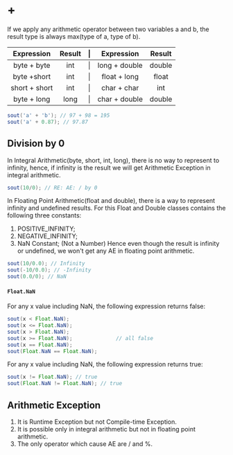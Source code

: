 # + 
If we apply any arithmetic operator between two variables a and b, the result type is always max(type of a, type of b).

|  Expression   | Result | \|  |  Expression   | Result |
| :-----------: | :----: | :-: | :-----------: | :----: |
|  byte + byte  |  int   | \|  | long + double | double |
|  byte +short  |  int   | \|  | float + long  | float  |
| short + short |  int   | \|  |  char + char  |  int   |
|  byte + long  |  long  | \|  | char + double | double |


```java
sout('a' + 'b'); // 97 + 98 = 195
sout('a' + 0.87); // 97.87
```

## Division by 0

In Integral Arithmetic(byte, short, int, long), there is no way to represent to infinity, hence, if infinity is the result we will get Arithmetic Exception in integral arithmetic.
```java
sout(10/0); // RE: AE: / by 0
```

In Floating Point Arithmetic(float and double), there is a way to represent infinity and undefined results. For this Float and Double classes contains the following three constants: 
1. POSITIVE_INFINITY;
2. NEGATIVE_INFINITY;
3. NaN Constant; (Not a Number)
Hence even though the result is infinity or undefined, we won't get any AE in floating point arithmetic. 
```java
sout(10/0.0); // Infinity
sout(-10/0.0); // -Infinity
sout(0.0/0); // NaN
```

#### `Float.NaN`

For any x value including NaN, the following expression returns false:
```java
sout(x < Float.NaN);
sout(x <= Float.NaN);
sout(x > Float.NaN);
sout(x >= Float.NaN);              // all false
sout(x == Float.NaN);
sout(Float.NaN == Float.NaN);
```
For any x value including NaN, the following expression returns true:
```java
sout(x != Float.NaN); // true
sout(Float.NaN != Float.NaN); // true
```

## Arithmetic Exception

1. It is Runtime Exception but not Compile-time Exception.
2. It is possible only in integral arithmetic but not in floating point arithmetic.
3. The only operator which cause AE are / and %.